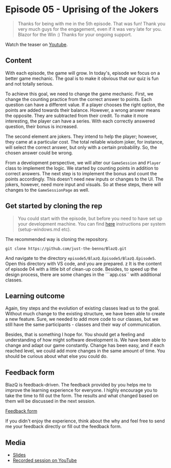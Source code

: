 # Episode 05 - Uprising of the Jokers

> Thanks for being with me in the 5th episode. That was fun! Thank you very much guys for the engagement, even if it was very late for you. Blazor for the Win :) Thanks for your ongoing support. 


Watch the teaser on [Youtube](https://youtu.be/q0IR-mOuSWQ). 

## Content

With each episode, the game will grow. In today's, episode we focus on a better game mechanic. The goal is to make it obvious that our quiz is fun and not totally serious. 

To achieve this goal, we need to change the game mechanic. First, we change the counting practice from the correct answer to points. Each question can have a different value.  If a player chooses the right option, the points are added towards their balance. However, a wrong answer means the opposite. They are subtracted from their credit. To make it more interesting, the player can have a series. With each correctly answered question, their bonus is increased. 

The second element are jokers. They intend to help the player; however, they came at a particular cost. The total reliable wisdom joker, for instance, will select the correct answer, but only with a certain probability. So, the chosen answer could be wrong. 

From a development perspective, we will alter our ```GameSession``` and ```Player``` class to implement the logic. We started by counting points in addition to correct answers. The next step is to implement the bonus and count the points accordingly. This doesn't need new inputs or changes to the UI.  The jokers, however, need more input and visuals. So at these steps, there will changes to the ```GameSessionPage``` as well.  


## Get started by cloning the rep

> You could start with the episode, but before you need to have set up your development machine. You can find [here](https://github.com/just-the-benno/BlazQ/tree/main/episode1) instructions per system (setup-windows.md etc).

The recommended way is cloning the repository. 

```
git clone https://github.com/just-the-benno/BlazQ.git
```

And navigate to the directory ```episode5/BlazQ.Episode5/BlazQ.Episode5```. Open this directory with VS code, and you are prepared. 
z
It is the content of episode 04 with a little bit of clean-up code. Besides, to speed up the design process, there are some changes in the ```app.css`` with additional classes. 

## Learning outcome

Again, tiny steps and the evolution of existing classes lead us to the goal.  Without much change to the existing structure, we have been able to create a new feature. Sure, we needed to add more code to our classes, but we still have the same participants - classes and their way of communication.   

Besides, that is something I hope for. You should get a feeling and understanding of how might software development is. We have been able to change and adapt our game constantly. Change has been easy, and if each reached level, we could add more changes in the same amount of time. You should be curious about what else you could do.

## Feedback form

BlazQ is feedback-driven. The feedback provided by you helps me to improve the learning experience for everyone. I highly encourage you to take the time to fill out the form. The results and what changed based on them will be discussed in the next session.

[Feedback form](https://forms.gle/Sz3mSGEw9CzsXd537) 

If you didn't enjoy the experience, think about the why and feel free to send me your feedback directly or fill out the feedback form. 

## Media

+ [Slides](media/slides-episode-05.pdf)
+ [Recorded session on YouTube](https://youtu.be/kwmf4v1heGE)
